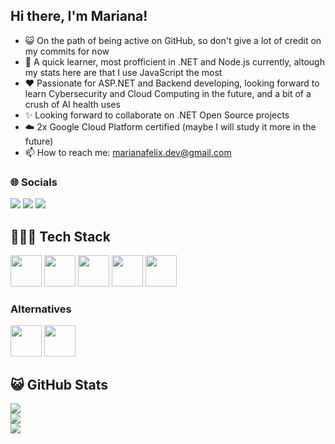 ## Hi there, I'm Mariana!

- 😺 On the path of being active on GitHub, so don't give a lot of credit on my commits for now
- 🌱 A quick learner, most profficient in .NET and Node.js currently, altough my stats here are that I use JavaScript the most
- ❤️ Passionate for ASP.NET and Backend developing, looking forward to learn Cybersecurity and Cloud Computing in the future, and a bit of a crush of AI health uses 
- ✨ Looking forward to collaborate on .NET Open Source projects
- ☁️ 2x Google Cloud Platform certified (maybe I will study it more in the future)
- 📫 How to reach me: marianafelix.dev@gmail.com

### 🌐 Socials
<div> 
  <a href="https://instagram.com/marianafelix.dev" target="_blank"><img src="https://img.shields.io/badge/-Instagram-%23E4405F?style=for-the-badge&logo=instagram&logoColor=white" target="_blank"></a>
  <a href = "mailto:marianafelix.dev@gmail.com"><img src="https://img.shields.io/badge/-Gmail-%23333?style=for-the-badge&logo=gmail&logoColor=white" target="_blank"></a>
  <a href="https://www.linkedin.com/in/marianafelix755/" target="_blank"><img src="https://img.shields.io/badge/-LinkedIn-%230077B5?style=for-the-badge&logo=linkedin&logoColor=white" target="_blank"></a> 
</div>

## 👩🏻‍💻 Tech Stack
<p>
  <img src="https://cdn.jsdelivr.net/gh/devicons/devicon@latest/icons/csharp/csharp-original.svg" width="50" height="50"/>       
  <img src="https://cdn.jsdelivr.net/gh/devicons/devicon@latest/icons/dotnetcore/dotnetcore-original.svg" width="50" height="50"/>
  <img src="https://cdn.jsdelivr.net/gh/devicons/devicon@latest/icons/javascript/javascript-original.svg" width="50" height="50"/>
  <img src="https://cdn.jsdelivr.net/gh/devicons/devicon@latest/icons/nodejs/nodejs-original.svg" width="50" height="50"/>
  <img src="https://cdn.jsdelivr.net/gh/devicons/devicon@latest/icons/mysql/mysql-original.svg" width="50" height="50"/>
</p>

### Alternatives 
<p>
  <img src="https://cdn.jsdelivr.net/gh/devicons/devicon@latest/icons/python/python-original.svg" width="50" height="50"/>       
  <img src="https://cdn.jsdelivr.net/gh/devicons/devicon@latest/icons/c/c-original.svg" width="50" height="50"/>
</p>

## 😺 GitHub Stats
![](https://github-readme-stats.vercel.app/api?username=mari-felix&theme=calm&show_icons=true&hide_border=false&count_private=false)<br/>
![](https://github-readme-streak-stats.herokuapp.com?user=mari-felix&theme=calm)<br/>
![](https://github-readme-stats.vercel.app/api/top-langs/?username=mari-felix&theme=calm&hide_border=false&include_all_commits=false&count_private=false&layout=compact)




